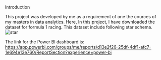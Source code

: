 Introduction

This project was developed by me as a requirement of one the cources of my masters in data analytics. Here, In this project, I have downloaded the dataset for formula 1 racing. This dataset include following star schema.
![star](https://github.com/Vruditdp/F1-Dashboard-Power-BI/assets/55894200/7196ca9f-efd9-4b15-b1e1-91af2dfeec90)

The link for the Power BI dashboard is:
https://app.powerbi.com/groups/me/reports/d13e2f26-25df-4df1-afc7-1e694e13e760/ReportSection?experience=power-bi


